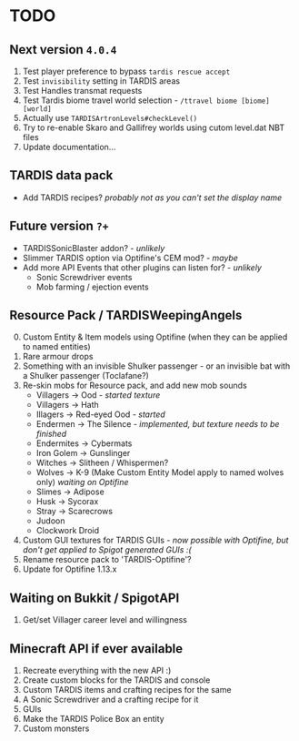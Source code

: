 # TODO

## Next version `4.0.4`
1. Test player preference to bypass `tardis rescue accept`
2. Test `invisibility` setting in TARDIS areas
3. Test Handles transmat requests
4. Test Tardis biome travel world selection - `/ttravel biome [biome] [world]`
5. Actually use `TARDISArtronLevels#checkLevel()`
6. Try to re-enable Skaro and Gallifrey worlds using cutom level.dat NBT files
7. Update documentation...

## TARDIS data pack
* Add TARDIS recipes? _probably not as you can't set the display name_

## Future version `?+`
* TARDISSonicBlaster addon? - _unlikely_
* Slimmer TARDIS option via Optifine's CEM mod? - _maybe_
* Add more API Events that other plugins can listen for? - _unlikely_
   * Sonic Screwdriver events
   * Mob farming / ejection events

## Resource Pack / TARDISWeepingAngels
0. Custom Entity & Item models using Optifine (when they can be applied to named entities)
1. Rare armour drops
2. Something with an invisible Shulker passenger - or an invisible bat with a Shulker passenger (Toclafane?)
3. Re-skin mobs for Resource pack, and add new mob sounds
   * Villagers -> Ood - _started texture_
   * Villagers -> Hath
   * Illagers -> Red-eyed Ood - _started_
   * Endermen -> The Silence - _implemented, but texture needs to be finished_
   * Endermites -> Cybermats
   * Iron Golem -> Gunslinger
   * Witches -> Slitheen / Whispermen?
   * Wolves -> K-9 (Make Custom Entity Model apply to named wolves only) _waiting on Optifine_
   * Slimes -> Adipose
   * Husk -> Sycorax
   * Stray -> Scarecrows
   * Judoon
   * Clockwork Droid
4. Custom GUI textures for TARDIS GUIs - _now possible with Optifine, but don't get applied to Spigot generated GUIs :(_
5. Rename resource pack to 'TARDIS-Optifine'?
6. Update for Optifine 1.13.x

## Waiting on Bukkit / SpigotAPI
1. Get/set Villager career level and willingness

## Minecraft API if ever available
1. Recreate everything with the new API :)
2. Create custom blocks for the TARDIS and console
3. Custom TARDIS items and crafting recipes for the same
4. A Sonic Screwdriver and a crafting recipe for it
5. GUIs
6. Make the TARDIS Police Box an entity
7. Custom monsters
